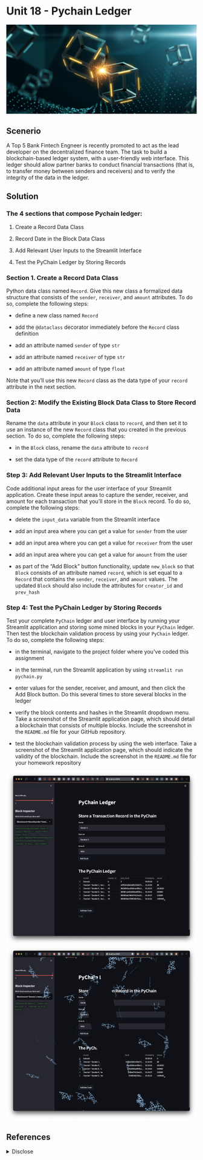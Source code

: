 # Unit 18 - Pychain Ledger  

![alt="App Image"](media/application-image.png)

## Scenerio  

A Top 5 Bank Fintech Engneer is recently promoted to act as the lead developer on the decentralized finance team. The task to build a blockchain-based ledger system, with a user-friendly web interface. This ledger should allow partner banks to conduct financial transactions (that is, to transfer money between senders and receivers) and to verify the integrity of the data in the ledger.

## Solution
<!-- - - - 
[Click to interact with this Pychain Ledger app](https://unit-18-pychain-ledger.herokuapp.com/)
- - - -->
### The 4 sections that compose Pychain ledger:  

1. Create a Record Data Class

2. Record Date in the Block Data Class

3. Add Relevant User Inputs to the Streamlit Interface

4. Test the PyChain Ledger by Storing Records


### Section 1. Create a Record Data Class

Python data class named `Record`. Give this new class a formalized data structure that consists of the `sender`, `receiver`, and `amount` attributes. To do so, complete the following steps:

* define a new class named `Record`

* add the `@dataclass` decorator immediately before the `Record` class definition

* add an attribute named `sender` of type `str`

* add an attribute named `receiver` of type `str`

* add an attribute named `amount` of type `float`

Note that you’ll use this new `Record` class as the data type of your `record` attribute in the next section.

### Section 2: Modify the Existing Block Data Class to Store Record Data

Rename the `data` attribute in your `Block` class to `record`, and then set it to use an instance of the new `Record` class that you created in the previous section. To do so, complete the following steps:

* in the `Block` class, rename the `data` attribute to `record`

* set the data type of the `record` attribute to `Record`

### Step 3: Add Relevant User Inputs to the Streamlit Interface

Code additional input areas for the user interface of your Streamlit application. Create these input areas to capture the sender, receiver, and amount for each transaction that you’ll store in the `Block` record. To do so, complete the following steps:

* delete the `input_data` variable from the Streamlit interface

* add an input area where you can get a value for `sender` from the user

* add an input area where you can get a value for `receiver` from the user

* add an input area where you can get a value for `amount` from the user

* as part of the “Add Block” button functionality, update `new_block` so that `Block` consists of an attribute named `record`, which is set equal to a `Record` that contains the `sender`, `receiver`, and `amount` values. The updated `Block` should also include the attributes for `creator_id` and `prev_hash`

### Step 4: Test the PyChain Ledger by Storing Records

Test your complete `PyChain` ledger and user interface by running your Streamlit application and storing some mined blocks in your `PyChain` ledger. Then test the blockchain validation process by using your `PyChain` ledger. To do so, complete the following steps:

* in the terminal, navigate to the project folder where you've coded this assignment

* in the terminal, run the Streamlit application by using `streamlit run pychain.py`

* enter values for the sender, receiver, and amount, and then click the Add Block button. Do this several times to store several blocks in the ledger

* verify the block contents and hashes in the Streamlit dropdown menu. Take a screenshot of the Streamlit application page, which should detail a blockchain that consists of multiple blocks. Include the screenshot in the `README.md` file for your GitHub repository.

* test the blockchain validation process by using the web interface. Take a screenshot of the Streamlit application page, which should indicate the validity of the blockchain. Include the screenshot in the `README.md` file for your homework repository

![alt="Section 4"](media/r001-streamlit-section4.png)  
![alt="Steramlit Snow"](media/r002-streamlit-snow.png)

## References

<details><summary>Disclose</summary>  

#### Note  

<sup><a id="ref001">1</a></sup> dataprofessor (2021-06-05). Penguins web app deployed on Heroku. Retrieved from [github.com](https://github.com/dataprofessor/penguins-heroku).

<sup><a id="ref002">2</a></sup> Streamlit.io: st.snow, v1.8.0. Retrieved from [docs.streamlit.io](https://docs.streamlit.io/library/api-reference/status/st.snow).

<sup><a id="ref003">3</a></sup> Gareth Morinan (2021-04-26). 5 ways to customise your Streamlit UI. Retrieved from [towardsdatascience.com](https://towardsdatascience.com/5-ways-to-customise-your-streamlit-ui-e914e458a17c).

<sup><a id="ref004">4</a></sup> Austin Chen (2020-10-08). New layout options for Streamlit. Retrieved from [blog.streamlit.io](https://blog.streamlit.io/introducing-new-layout-options-for-streamlit/).

<sup><a id="ref005">5</a></sup> Fanilo Andrianasolo. Render Static Html With Components. Retrieved from [streamlit-components-tutorial.netlify.app](https://streamlit-components-tutorial.netlify.app/hello-world/static-render/).

<sup><a id="ref006">6</a></sup> Zulko (2022-03-20). MoviePy is a Python library for video editing, can read and write all the most common audio and video formats. Retrieved from [pythonrepo.com](https://pythonrepo.com/repo/Zulko-moviepy-python-video).

</details>